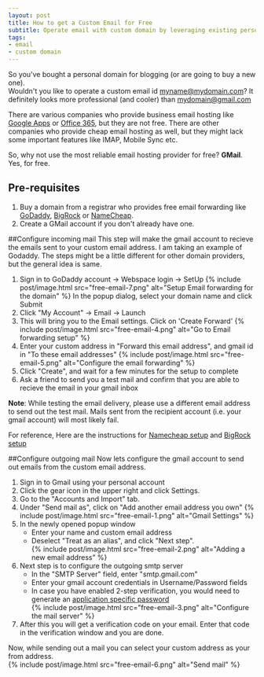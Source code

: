 ```yaml
---
layout: post
title: How to get a Custom Email for Free
subtitle: Operate email with custom domain by leveraging existing personal gmail account
tags:
- email
- custom domain
---
```

So you've bought a personal domain for blogging (or are going to buy a new one).  
Wouldn't you like to operate a custom email id myname@mydomain.com? It definitely looks more professional (and cooler) than mydomain@gmail.com

There are various companies who provide business email hosting like [Google Apps][] or [Office 365][], but they are not free. There are other companies who provide cheap email hosting as well, but they might lack some important features like IMAP, Mobile Sync etc.

So, why not use the most reliable email hosting provider for free? **GMail**. Yes, for free.

<!--more-->
## Pre-requisites
1. Buy a domain from a registrar who provides free email forwarding like [GoDaddy][], [BigRock][] or [NameCheap][].
2. Create a GMail account if you don't already have one.

##Configure incoming mail
This step will make the gmail account to recieve the emails sent to your custom email address.
I am taking an example of Godaddy. The steps might be a little different for other domain providers, but the general idea is same.

1. Sign in to GoDaddy account &rarr; Webspace login &rarr; SetUp
    {% include post/image.html src="free-email-7.png" alt="Setup Email forwarding for the domain" %}
    In the popup dialog, select your domain name and click Submit
2. Click "My Account" &rarr; Email &rarr; Launch
3. This will bring you to the Email settings. Click on 'Create Forward'
    {% include post/image.html src="free-email-4.png" alt="Go to Email forwarding setup" %}
4. Enter your custom address in "Forward this email address", and gmail id in "To these email addresses"
    {% include post/image.html src="free-email-5.png" alt="Configure the email forwarding" %}
5. Click "Create", and wait for a few minutes for the setup to complete
6. Ask a friend to send you a test mail and confirm that you are able to recieve the email in your gmail inbox

**Note**: While testing the email delivery, please use a different email address to send out the test mail. Mails sent from the recipient account (i.e. your gmail account) will most likely fail.

For reference, Here are the instructions for [Namecheap setup][nc-ins] and [BigRock setup][br-ins]

##Configure outgoing mail
Now lets configure the gmail account to send out emails from the custom email address.

1. Sign in to Gmail using your personal account
2. Click the gear icon in the upper right and click Settings.
3. Go to the "Accounts and Import" tab.
4. Under "Send mail as", click on "Add another email address you own"
    {% include post/image.html src="free-email-1.png" alt="Gmail Settings" %}
5. In the newly opened popup window
    - Enter your name and custom email address
    - Deselect "Treat as an alias", and click "Next step".  
    {% include post/image.html src="free-email-2.png" alt="Adding a new email address" %}
6. Next step is to configure the outgoing smtp server
    - In the "SMTP Server" field, enter "smtp.gmail.com"
    - Enter your gmail account credentials in Username/Password fields
    - In case you have enabled 2-step verification, you would need to generate an [application specific password][app-pwd]  
    {% include post/image.html src="free-email-3.png" alt="Configure the mail server" %}
7. After this you will get a verification code on your email. Enter that code in the verification window and you are done.

Now, while sending out a mail you can select your custom address as your from address.  
    {% include post/image.html src="free-email-6.png" alt="Send mail" %}

[godaddy]: http://www.godaddy.com
[bigrock]: http://www.bigrock.com
[namecheap]: http://www.namecheap.com
[google apps]: http://www.google.com/intx/en_in/enterprise/apps/business/
[office 365]: https://godaddy.com/business/office-365.aspx
[nc-ins]: http://www.namecheap.com/support/knowledgebase/article.aspx/308/76/how-can-i-setup-free-email-forwarding-for-my-domain
[br-ins]: http://manage.bigrock.in/kb/servlet/KBServlet/faq445.html
[app-pwd]: https://support.google.com/accounts/answer/185833?hl=en
